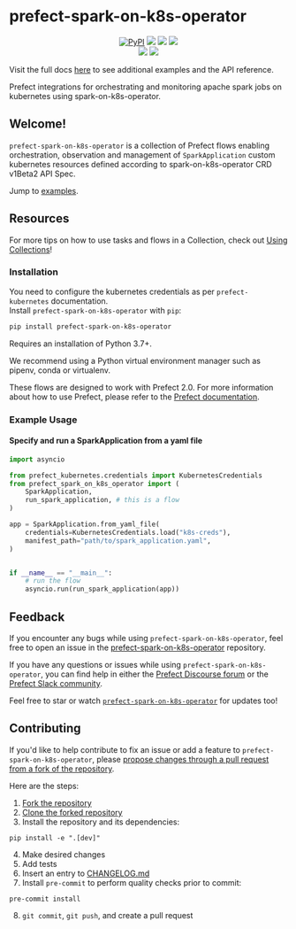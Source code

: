 # prefect-spark-on-k8s-operator

<p align="center">
    <!--- Insert a cover image here -->
    <!--- <br> -->
    <a href="https://pypi.python.org/pypi/prefect-spark-on-k8s-operator/" alt="PyPI version">
        <img alt="PyPI" src="https://img.shields.io/pypi/v/prefect-spark-on-k8s-operator?color=0052FF&labelColor=090422"></a>
    <a href="https://github.com/tardunge/prefect-spark-on-k8s-operator/" alt="Stars">
        <img src="https://img.shields.io/github/stars/tardunge/prefect-spark-on-k8s-operator?color=0052FF&labelColor=090422" /></a>
    <a href="https://pypistats.org/packages/prefect-spark-on-k8s-operator/" alt="Downloads">
        <img src="https://img.shields.io/pypi/dm/prefect-spark-on-k8s-operator?color=0052FF&labelColor=090422" /></a>
    <a href="https://github.com/tardunge/prefect-spark-on-k8s-operator/pulse" alt="Activity">
        <img src="https://img.shields.io/github/commit-activity/m/tardunge/prefect-spark-on-k8s-operator?color=0052FF&labelColor=090422" /></a>
    <br>
    <a href="https://prefect-community.slack.com" alt="Slack">
        <img src="https://img.shields.io/badge/slack-join_community-red.svg?color=0052FF&labelColor=090422&logo=slack" /></a>
    <a href="https://discourse.prefect.io/" alt="Discourse">
        <img src="https://img.shields.io/badge/discourse-browse_forum-red.svg?color=0052FF&labelColor=090422&logo=discourse" /></a>
</p>

Visit the full docs [here](https://tardunge.github.io/prefect-spark-on-k8s-operator) to see additional examples and the API reference.

Prefect integrations for orchestrating and monitoring apache spark jobs on kubernetes using spark-on-k8s-operator.

## Welcome!

`prefect-spark-on-k8s-operator` is a collection of Prefect flows enabling orchestration, observation and management of `SparkApplication` custom kubernetes resources defined according to spark-on-k8s-operator CRD v1Beta2 API Spec.

Jump to [examples](#example-usage).


## Resources

For more tips on how to use tasks and flows in a Collection, check out [Using Collections](https://docs.prefect.io/collections/usage/)!

### Installation

You need to configure the kubernetes credentials as per `prefect-kubernetes` documentation.<br />
Install `prefect-spark-on-k8s-operator` with `pip`:

```bash
pip install prefect-spark-on-k8s-operator
```

Requires an installation of Python 3.7+.

We recommend using a Python virtual environment manager such as pipenv, conda or virtualenv.

These flows are designed to work with Prefect 2.0. For more information about how to use Prefect, please refer to the [Prefect documentation](https://docs.prefect.io/).

### Example Usage

#### Specify and run a SparkApplication from a yaml file

```python
import asyncio

from prefect_kubernetes.credentials import KubernetesCredentials
from prefect_spark_on_k8s_operator import (
    SparkApplication,
    run_spark_application, # this is a flow
)

app = SparkApplication.from_yaml_file(
    credentials=KubernetesCredentials.load("k8s-creds"),
    manifest_path="path/to/spark_application.yaml",
)


if __name__ == "__main__":
    # run the flow
    asyncio.run(run_spark_application(app))
```

## Feedback

If you encounter any bugs while using `prefect-spark-on-k8s-operator`, feel free to open an issue in the [prefect-spark-on-k8s-operator](https://github.com/tardunge/prefect-spark-on-k8s-operator) repository.

If you have any questions or issues while using `prefect-spark-on-k8s-operator`, you can find help in either the [Prefect Discourse forum](https://discourse.prefect.io/) or the [Prefect Slack community](https://prefect.io/slack).

Feel free to star or watch [`prefect-spark-on-k8s-operator`](https://github.com/tardunge/prefect-spark-on-k8s-operator) for updates too!

## Contributing

If you'd like to help contribute to fix an issue or add a feature to `prefect-spark-on-k8s-operator`, please [propose changes through a pull request from a fork of the repository](https://docs.github.com/en/pull-requests/collaborating-with-pull-requests/proposing-changes-to-your-work-with-pull-requests/creating-a-pull-request-from-a-fork).

Here are the steps:

1. [Fork the repository](https://docs.github.com/en/get-started/quickstart/fork-a-repo#forking-a-repository)
2. [Clone the forked repository](https://docs.github.com/en/get-started/quickstart/fork-a-repo#cloning-your-forked-repository)
3. Install the repository and its dependencies:
```
pip install -e ".[dev]"
```
4. Make desired changes
5. Add tests
6. Insert an entry to [CHANGELOG.md](https://github.com/tardunge/prefect-spark-on-k8s-operator/blob/main/CHANGELOG.md)
7. Install `pre-commit` to perform quality checks prior to commit:
```
pre-commit install
```
8. `git commit`, `git push`, and create a pull request
